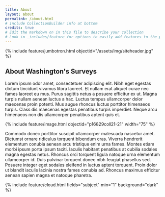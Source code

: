 ```yaml
---
title: About
layout: about
permalink: /about.html
# include CollectionBuilder info at bottom
credits: true
# Edit the markdown on in this file to describe your collection
# Look in _includes/feature for options to easily add features to the page
---
```


{% include feature/jumbotron.html objectid="/assets/img/siteheader.jpg" %}

## About Washington's Surveys

Lorem ipsum odor amet, consectetuer adipiscing elit. Nibh eget egestas dictum tincidunt vivamus litora laoreet. Et nullam erat aliquet curae nec fames laoreet eu mus. Purus sagittis netus a posuere efficitur ex ut. Magna turpis nullam aenean luctus a hac. Luctus tempus ullamcorper dolor maecenas proin potenti. Mus augue rhoncus luctus porttitor himenaeos turpis. Class dis maecenas egestas penatibus turpis imperdiet. Neque arcu himenaeos non dis ullamcorper penatibus aptent quis et.

{% include feature/image.html objectid="p16829coll21-21" width="75" %} 

Commodo donec porttitor suscipit ullamcorper malesuada nascetur amet. Dictumst ornare ridiculus torquent bibendum cras. Viverra hendrerit elementum conubia aenean arcu tristique enim urna fames. Montes etiam morbi ipsum porta ipsum taciti. Iaculis habitant penatibus at cubilia sodales magna egestas netus. Rhoncus orci torquent ligula natoque urna elementum ullamcorper id. Duis pulvinar torquent donec nibh feugiat phasellus sed. Posuere integer eget sodales eleifend in luctus aptent torquent. Proin dolor ut blandit iaculis lacinia nostra fames conubia ad. Rhoncus maximus efficitur aenean sapien magna et natoque pharetra.

{% include feature/cloud.html fields="subject" min="1" background="dark" %}